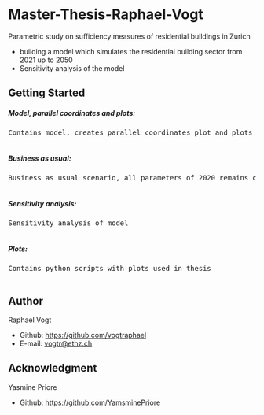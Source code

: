 # Master-Thesis-Raphael-Vogt
Parametric study on sufficiency measures of residential buildings in Zurich

* building a model which simulates the residential building sector from 2021 up to 2050
* Sensitivity analysis of the model


## Getting Started

##### Model, parallel coordinates and plots: 
<pre>Contains model, creates parallel coordinates plot and plots for different scenarios
 </pre> 
 
##### Business as usual: 
<pre>Business as usual scenario, all parameters of 2020 remains constant until 2050
 </pre> 
 
##### Sensitivity analysis:  
<pre>Sensitivity analysis of model 
 </pre> 
 
##### Plots: 
<pre>Contains python scripts with plots used in thesis
 </pre> 
 

## Author

Raphael Vogt
* Github: https://github.com/vogtraphael
* E-mail:  vogtr@ethz.ch 


## Acknowledgment

Yasmine Priore
* Github: https://github.com/YamsminePriore